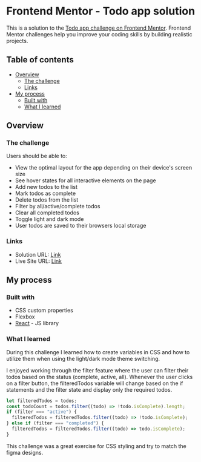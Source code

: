 # Frontend Mentor - Todo app solution

This is a solution to the [Todo app challenge on Frontend Mentor](https://www.frontendmentor.io/challenges/todo-app-Su1_KokOW). Frontend Mentor challenges help you improve your coding skills by building realistic projects.

## Table of contents

- [Overview](#overview)
  - [The challenge](#the-challenge)
  - [Links](#links)
- [My process](#my-process)
  - [Built with](#built-with)
  - [What I learned](#what-i-learned)

## Overview

### The challenge

Users should be able to:

- View the optimal layout for the app depending on their device's screen size
- See hover states for all interactive elements on the page
- Add new todos to the list
- Mark todos as complete
- Delete todos from the list
- Filter by all/active/complete todos
- Clear all completed todos
- Toggle light and dark mode
- User todos are saved to their browsers local storage

### Links

- Solution URL: [Link](https://www.frontendmentor.io/solutions/advice-generator-built-with-react-and-vite-js-YwZxkfI-8z)
- Live Site URL: [Link](https://fem-todo-list-7g9m4vjve-chriscodes17.vercel.app/)

## My process

### Built with

- CSS custom properties
- Flexbox
- [React](https://reactjs.org/) - JS library

### What I learned

During this challenge I learned how to create variables in CSS and how to utilize them when using the light/dark mode theme switching.

I enjoyed working through the filter feature where the user can filter their todos based on the status (complete, active, all). Whenever the user clicks on a filter button, the filteredTodos variable will change based on the if statements and the filter state and display only the required todos.

```js
let filteredTodos = todos;
const todoCount = todos.filter((todo) => !todo.isComplete).length;
if (filter === "active") {
  filteredTodos = filteredTodos.filter((todo) => !todo.isComplete);
} else if (filter === "completed") {
  filteredTodos = filteredTodos.filter((todo) => todo.isComplete);
}
```
This challenge was a great exercise for CSS styling and try to match the figma designs.


